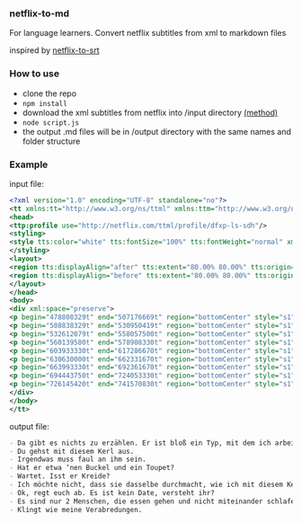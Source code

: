 ### netflix-to-md

For language learners. Convert netflix subtitles from xml to markdown files

inspired by [netflix-to-srt](https://github.com/isaacbernat/netflix-to-srt)


### How to use

- clone the repo
- `npm install`
- download the xml subtitles from netflix into /input directory [(method)](https://github.com/isaacbernat/netflix-to-srt#from-netflix-method-1)
- `node script.js`
- the output .md files will be in /output directory with the same names and folder structure

### Example

input file:
```xml
<?xml version="1.0" encoding="UTF-8" standalone="no"?>
<tt xmlns:tt="http://www.w3.org/ns/ttml" xmlns:ttm="http://www.w3.org/ns/ttml#metadata" xmlns:ttp="http://www.w3.org/ns/ttml#parameter" xmlns:tts="http://www.w3.org/ns/ttml#styling" ttp:tickRate="10000000" ttp:timeBase="media" xmlns="http://www.w3.org/ns/ttml">
<head>
<ttp:profile use="http://netflix.com/ttml/profile/dfxp-ls-sdh"/>
<styling>
<style tts:color="white" tts:fontSize="100%" tts:fontWeight="normal" xml:id="s1"/>
</styling>
<layout>
<region tts:displayAlign="after" tts:extent="80.00% 80.00%" tts:origin="10.00% 10.00%" tts:textAlign="center" xml:id="bottomCenter"/>
<region tts:displayAlign="before" tts:extent="80.00% 80.00%" tts:origin="10.00% 10.00%" tts:textAlign="center" xml:id="topCenter"/>
</layout>
</head>
<body>
<div xml:space="preserve">
<p begin="478808329t" end="507176669t" region="bottomCenter" style="s1" xml:id="subtitle0">Da gibt es nichts zu erzählen.<br/>Er ist bloß ein Typ, mit dem ich arbeite.</p>
<p begin="508838329t" end="530950419t" region="bottomCenter" style="s1" xml:id="subtitle1">Du gehst mit diesem Kerl aus.</p>
<p begin="532612079t" end="558057500t" region="bottomCenter" style="s1" xml:id="subtitle2">Irgendwas muss faul an ihm sein.</p>
<p begin="560139580t" end="578908330t" region="bottomCenter" style="s1" xml:id="subtitle3">Hat er etwa ‘nen Buckel und ein Toupet?</p>
<p begin="603933330t" end="617286670t" region="bottomCenter" style="s1" xml:id="subtitle4">Wartet. Isst er Kreide?</p>
<p begin="630630000t" end="662331670t" region="bottomCenter" style="s1" xml:id="subtitle5">Ich möchte nicht, dass sie dasselbe<br/>durchmacht, wie ich mit diesem Kerl. Oh.</p>
<p begin="663993330t" end="692361670t" region="bottomCenter" style="s1" xml:id="subtitle6">Ok, regt euch ab.<br/>Es ist kein Date, versteht ihr?</p>
<p begin="694443750t" end="724053330t" region="bottomCenter" style="s1" xml:id="subtitle7">Es sind nur 2 Menschen, die essen gehen<br/>und nicht miteinander schlafen.</p>
<p begin="726145420t" end="741570830t" region="bottomCenter" style="s1" xml:id="subtitle8">Klingt wie meine Verabredungen.</p>
</div>
</body>
</tt>
```

output file:
```md
- Da gibt es nichts zu erzählen. Er ist bloß ein Typ, mit dem ich arbeite.
- Du gehst mit diesem Kerl aus.
- Irgendwas muss faul an ihm sein.
- Hat er etwa ‘nen Buckel und ein Toupet? 
- Wartet. Isst er Kreide? 
- Ich möchte nicht, dass sie dasselbe durchmacht, wie ich mit diesem Kerl. Oh.
- Ok, regt euch ab. Es ist kein Date, versteht ihr? 
- Es sind nur 2 Menschen, die essen gehen und nicht miteinander schlafen.
- Klingt wie meine Verabredungen.
```
